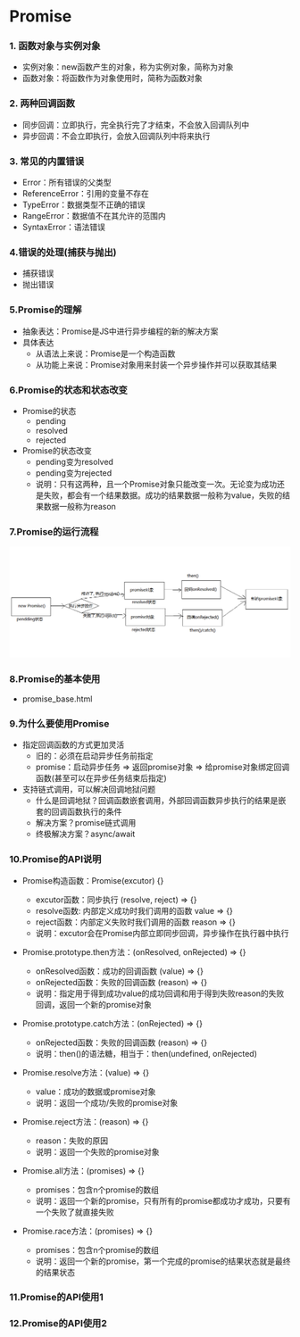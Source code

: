 # Promise

### 1. 函数对象与实例对象

+ 实例对象：new函数产生的对象，称为实例对象，简称为对象
+ 函数对象：将函数作为对象使用时，简称为函数对象

### 2. 两种回调函数

+ 同步回调：立即执行，完全执行完了才结束，不会放入回调队列中
+ 异步回调：不会立即执行，会放入回调队列中将来执行

### 3. 常见的内置错误

+ Error：所有错误的父类型
+ ReferenceError：引用的变量不存在
+ TypeError：数据类型不正确的错误
+ RangeError：数据值不在其允许的范围内
+ SyntaxError：语法错误

### 4.错误的处理(捕获与抛出)

+ 捕获错误
+ 抛出错误

### 5.Promise的理解

+ 抽象表达：Promise是JS中进行异步编程的新的解决方案
+ 具体表达
    + 从语法上来说：Promise是一个构造函数
    + 从功能上来说：Promise对象用来封装一个异步操作并可以获取其结果

### 6.Promise的状态和状态改变

+ Promise的状态
    + pending
    + resolved
    + rejected
+ Promise的状态改变
    + pending变为resolved
    + pending变为rejected
    + 说明：只有这两种，且一个Promise对象只能改变一次。无论变为成功还是失败，都会有一个结果数据。成功的结果数据一般称为value，失败的结果数据一般称为reason

### 7.Promise的运行流程

![](https://github.com/tianshaojun/Promise/blob/master/md_img/promise001.png)

### 8.Promise的基本使用

+ promise_base.html

### 9.为什么要使用Promise

+ 指定回调函数的方式更加灵活
   + 旧的：必须在启动异步任务前指定
   + promise：启动异步任务 => 返回promise对象 => 给promise对象绑定回调函数(甚至可以在异步任务结束后指定)
+ 支持链式调用，可以解决回调地狱问题
   + 什么是回调地狱？回调函数嵌套调用，外部回调函数异步执行的结果是嵌套的回调函数执行的条件
   + 解决方案？promise链式调用
   + 终极解决方案？async/await

### 10.Promise的API说明

+ Promise构造函数：Promise(excutor) {}
  + excutor函数：同步执行  (resolve, reject) => {}
  + resolve函数: 内部定义成功时我们调用的函数  value => {}
  + reject函数：内部定义失败时我们调用的函数   reason => {}
  + 说明：excutor会在Promise内部立即同步回调，异步操作在执行器中执行

+ Promise.prototype.then方法：(onResolved, onRejected) => {}
  + onResolved函数：成功的回调函数  (value) => {}
  + onRejected函数：失败的回调函数  (reason) => {}
  + 说明：指定用于得到成功value的成功回调和用于得到失败reason的失败回调，返回一个新的promise对象

+ Promise.prototype.catch方法：(onRejected) => {}
  + onRejected函数：失败的回调函数  (reason) => {}
  + 说明：then()的语法糖，相当于：then(undefined, onRejected)

+ Promise.resolve方法：(value) => {}
  + value：成功的数据或promise对象
  + 说明：返回一个成功/失败的promise对象

+ Promise.reject方法：(reason) => {}
  + reason：失败的原因
  + 说明：返回一个失败的promise对象

+ Promise.all方法：(promises) => {}
  + promises：包含n个promise的数组
  + 说明：返回一个新的promise，只有所有的promise都成功才成功，只要有一个失败了就直接失败

+ Promise.race方法：(promises) => {}
  + promises：包含n个promise的数组
  + 说明：返回一个新的promise，第一个完成的promise的结果状态就是最终的结果状态

### 11.Promise的API使用1

### 12.Promise的API使用2
















